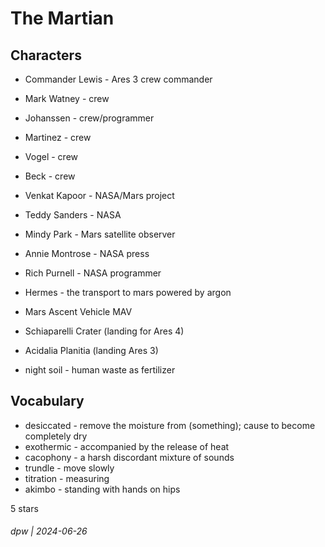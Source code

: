 # The Martian

## Characters

* Commander Lewis - Ares 3 crew commander
* Mark Watney - crew
* Johanssen - crew/programmer
* Martinez - crew
* Vogel - crew
* Beck - crew
* Venkat Kapoor - NASA/Mars project
* Teddy Sanders - NASA
* Mindy Park - Mars satellite observer
* Annie Montrose - NASA press
* Rich Purnell - NASA programmer

* Hermes - the transport to mars powered by argon
* Mars Ascent Vehicle MAV
* Schiaparelli Crater (landing for Ares 4)
* Acidalia Planitia (landing Ares 3)
* night soil - human waste as fertilizer

## Vocabulary

* desiccated - remove the moisture from (something); cause to become completely dry
* exothermic -  accompanied by the release of heat
* cacophony - a harsh discordant mixture of sounds
* trundle - move slowly
* titration - measuring
* akimbo - standing with hands on hips

5 stars

###### dpw | 2024-06-26

